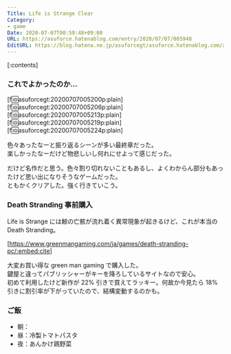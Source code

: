 ```yaml
---
Title: Life is Strange Clear
Category:
- game
Date: 2020-07-07T00:59:48+09:00
URL: https://asuforce.hatenablog.com/entry/2020/07/07/005948
EditURL: https://blog.hatena.ne.jp/asuforcegt/asuforce.hatenablog.com/atom/entry/26006613594795999
---
```


[:contents]

###  これでよかったのか...

[f:id:asuforcegt:20200707005200p:plain][f:id:asuforcegt:20200707005206p:plain][f:id:asuforcegt:20200707005213p:plain][f:id:asuforcegt:20200707005219p:plain][f:id:asuforcegt:20200707005224p:plain]

色々あったなーと振り返るシーンが多い最終章だった。  
楽しかったなーだけど物悲しいし何れにせよって感じだった。

だけど名作だと思う。色々割り切れないこともあるし、よくわからん部分もあったけど思い出になりそうなゲームだった。  
ともかくクリアした。強く行きていこう。

### Death Stranding 事前購入

Life is Strange には鯨の亡骸が流れ着く異常現象が起きるけど、これが本当の Death Stranding。

[https://www.greenmangaming.com/ja/games/death-stranding-pc/:embed:cite]

大変お買い得な green man gaming で購入した。  
鍵屋と違ってパブリッシャーがキーを降ろしているサイトなので安心。  
初めて利用したけど新作が 22% 引きで買えてラッキー。何故か今見たら 18% 引きに割引率が下がっていたので、結構変動するのかも。

### ご飯

- 朝：
- 昼：冷製トマトパスタ
- 夜：あんかけ鶏野菜

